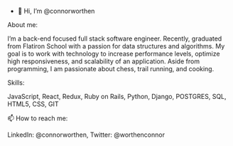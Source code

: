 - 👋 Hi, I’m @connorworthen

About me:

  I’m a back-end focused full stack software engineer. Recently, graduated from Flatiron School with a passion for data structures and algorithms. My goal is to work with technology to increase performance levels, optimize high responsiveness, and scalability of an application. Aside from programming, I am passionate about chess, trail running, and cooking.
  
 Skills:
 
  JavaScript, React, Redux, Ruby on Rails, Python, Django, POSTGRES, SQL, HTML5, CSS, GIT

📫 How to reach me:

  LinkedIn: @connorworthen, Twitter: @worthenconnor
